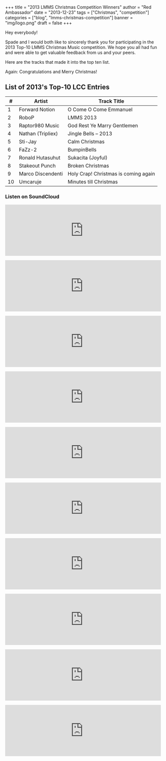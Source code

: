 +++
title = "2013 LMMS Christmas Competition Winners"
author = "Red Ambassador"
date = "2013-12-23"
tags = ["Christmas", "competition"]
categories = ["blog", "lmms-christmas-competition"]
banner = "img/logo.png"
draft = false
+++

Hey everybody!

Spade and I would both like to sincerely thank you for participating in the
2013 Top-10 LMMS Christmas Music competition. We hope you all had fun and were
able to get valuable feedback from us and your peers.

Here are the tracks that made it into the top ten list.

Again: Congratulations and Merry Christmas!

## List of 2013's Top-10 LCC Entries

| #   | Artist            | Track Title                          |
| --- | ----------------- | ------------------------------------ |
| 1   | Forward Notion    | O Come O Come Emmanuel               |
| 2   | RoboP             | LMMS 2013                            |
| 3   | Raptor980 Music   | God Rest Ye Marry Gentlemen          |
| 4   | Nathan (Tripliex) | Jingle Bells – 2013                  |
| 5   | Sti-Jay           | Calm Christmas                       |
| 6   | FaZz-2            | BumpinBells                          |
| 7   | Ronald Hutasuhut  | Sukacita (Joyful)                    |
| 8   | Stakeout Punch    | Broken Christmas                     |
| 9   | Marco Discendenti | Holy Crap! Christmas is coming again |
| 10  | Umcaruje          | Minutes till Christmas               |

### Listen on SoundCloud

<p><iframe src="https://w.soundcloud.com/player/?url=https%3A//api.soundcloud.com/tracks/125463773&amp;color=ff6600&amp;auto_play=false&amp;show_artwork=true" width="100%" height="166" frameborder="no" scrolling="no"></iframe></p>

<p><iframe src="https://w.soundcloud.com/player/?url=https%3A//api.soundcloud.com/tracks/124641605&amp;color=ff6600&amp;auto_play=false&amp;show_artwork=true" width="100%" height="166" frameborder="no" scrolling="no"></iframe></p>

<p><iframe src="https://w.soundcloud.com/player/?url=https%3A//api.soundcloud.com/tracks/125850071&amp;color=ff6600&amp;auto_play=false&amp;show_artwork=true" width="100%" height="166" frameborder="no" scrolling="no"></iframe></p>

<p><iframe src="https://w.soundcloud.com/player/?url=https%3A//api.soundcloud.com/tracks/123966051&amp;color=ff6600&amp;auto_play=false&amp;show_artwork=true" width="100%" height="166" frameborder="no" scrolling="no"></iframe></p>

<p><iframe src="https://w.soundcloud.com/player/?url=https%3A//api.soundcloud.com/tracks/124065250&amp;color=ff6600&amp;auto_play=false&amp;show_artwork=true" width="100%" height="166" frameborder="no" scrolling="no"></iframe></p>

<p><iframe src="https://w.soundcloud.com/player/?url=https%3A//api.soundcloud.com/tracks/125083467&amp;color=ff6600&amp;auto_play=false&amp;show_artwork=true" width="100%" height="166" frameborder="no" scrolling="no"></iframe></p>

<p><iframe src="https://w.soundcloud.com/player/?url=https%3A//api.soundcloud.com/tracks/123926096&amp;color=ff6600&amp;auto_play=false&amp;show_artwork=true" width="100%" height="166" frameborder="no" scrolling="no"></iframe></p>

<p><iframe src="https://w.soundcloud.com/player/?url=https%3A//api.soundcloud.com/tracks/123614692&amp;color=ff6600&amp;auto_play=false&amp;show_artwork=true" width="100%" height="166" frameborder="no" scrolling="no"></iframe></p>

<p><iframe src="https://w.soundcloud.com/player/?url=https%3A//api.soundcloud.com/tracks/124137925&amp;color=ff6600&amp;auto_play=false&amp;show_artwork=true" width="100%" height="166" frameborder="no" scrolling="no"></iframe></p>

<p><iframe src="https://w.soundcloud.com/player/?url=https%3A//api.soundcloud.com/tracks/125779992&amp;color=ff6600&amp;auto_play=false&amp;show_artwork=true" width="100%" height="166" frameborder="no" scrolling="no"></iframe></p>
